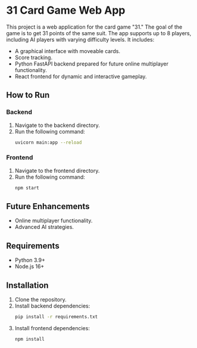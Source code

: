 # 31 Card Game Web App

This project is a web application for the card game "31." The goal of the game is to get 31 points of the same suit. The app supports up to 8 players, including AI players with varying difficulty levels. It includes:

- A graphical interface with moveable cards.
- Score tracking.
- Python FastAPI backend prepared for future online multiplayer functionality.
- React frontend for dynamic and interactive gameplay.

## How to Run

### Backend
1. Navigate to the backend directory.
2. Run the following command:
   ```bash
   uvicorn main:app --reload
   ```

### Frontend
1. Navigate to the frontend directory.
2. Run the following command:
   ```bash
   npm start
   ```

## Future Enhancements
- Online multiplayer functionality.
- Advanced AI strategies.

## Requirements
- Python 3.9+
- Node.js 16+

## Installation
1. Clone the repository.
2. Install backend dependencies:
   ```bash
   pip install -r requirements.txt
   ```
3. Install frontend dependencies:
   ```bash
   npm install
   ```

